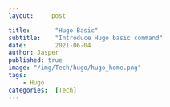 ```yaml
---
layout:     post 

title:       "Hugo Basic"
subtitle:    "Introduce Hugo basic command"
date:        2021-06-04
author: Jasper
published: true
image: "/img/Tech/hugo/hugo_home.png"
tags:        
    - Hugo
categories:  [Tech]
---
```

